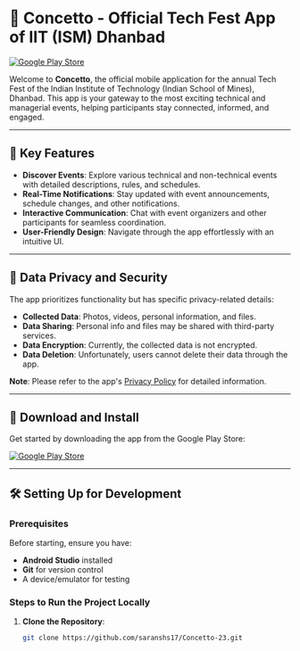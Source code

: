 # 🎉 Concetto - Official Tech Fest App of IIT (ISM) Dhanbad

[![Google Play Store](https://img.shields.io/badge/Google%20Play-Download-blue.svg)](https://play.google.com/store/apps/details?id=com.iitism.concetto&hl=en_IN)

Welcome to **Concetto**, the official mobile application for the annual Tech Fest of the Indian Institute of Technology (Indian School of Mines), Dhanbad. This app is your gateway to the most exciting technical and managerial events, helping participants stay connected, informed, and engaged.

---

## 📱 Key Features

- **Discover Events**: Explore various technical and non-technical events with detailed descriptions, rules, and schedules.
- **Real-Time Notifications**: Stay updated with event announcements, schedule changes, and other notifications.
- **Interactive Communication**: Chat with event organizers and other participants for seamless coordination.
- **User-Friendly Design**: Navigate through the app effortlessly with an intuitive UI.

---

## 📡 Data Privacy and Security

The app prioritizes functionality but has specific privacy-related details:
- **Collected Data**: Photos, videos, personal information, and files.
- **Data Sharing**: Personal info and files may be shared with third-party services.
- **Data Encryption**: Currently, the collected data is not encrypted.
- **Data Deletion**: Unfortunately, users cannot delete their data through the app.

**Note**: Please refer to the app's [Privacy Policy](#) for detailed information.

---

## 🚀 Download and Install

Get started by downloading the app from the Google Play Store:

[![Google Play Store](https://img.shields.io/badge/Google%20Play-Download-blue.svg)](https://play.google.com/store/apps/details?id=com.iitism.concetto&hl=en_IN)

---

## 🛠️ Setting Up for Development

### Prerequisites

Before starting, ensure you have:
- **Android Studio** installed
- **Git** for version control
- A device/emulator for testing

### Steps to Run the Project Locally

1. **Clone the Repository**:
   ```bash
   git clone https://github.com/saranshs17/Concetto-23.git
